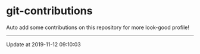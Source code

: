 # git-contributions

Auto add some contributions on this repository for more look-good profile!

---

Update at 2019-11-12 09:10:03

